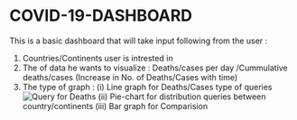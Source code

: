 # COVID-19-DASHBOARD

This is a basic dashboard that will take input following from the user :

 1) Countries/Continents user is intrested in
 2) The of data he wants to visualize : Deaths/cases per day /Cummulative deaths/cases (Increase in No. of Deaths/Cases with time)
 3) The type of graph :
     (i) Line graph for Deaths/Cases type of queries
     ![Query for Deaths](COVID-19-DASHBOARD/DeathsPlot.png)
    (ii) Pie-chart for distribution queries between country/continents 
   (iii) Bar graph for Comparision
   
   

